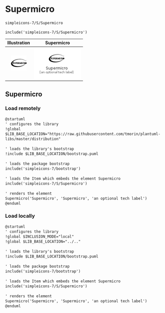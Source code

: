 # Supermicro


```text
simpleicons-7/S/Supermicro
```

```text
include('simpleicons-7/S/Supermicro')
```



| Illustration | Supermicro |
| :---: | :---: |
| ![illustration for Illustration](../../simpleicons-7/S/Supermicro.png) | ![illustration for Supermicro](../../simpleicons-7/S/Supermicro.Local.png) |




## Supermicro

### Load remotely
```plantuml
@startuml
' configures the library
!global $LIB_BASE_LOCATION="https://raw.githubusercontent.com/tmorin/plantuml-libs/master/distribution"

' loads the library's bootstrap
!include $LIB_BASE_LOCATION/bootstrap.puml

' loads the package bootstrap
include('simpleicons-7/bootstrap')

' loads the Item which embeds the element Supermicro
include('simpleicons-7/S/Supermicro')

' renders the element
Supermicro('Supermicro', 'Supermicro', 'an optional tech label')
@enduml
```

### Load locally
```plantuml
@startuml
' configures the library
!global $INCLUSION_MODE="local"
!global $LIB_BASE_LOCATION="../.."

' loads the library's bootstrap
!include $LIB_BASE_LOCATION/bootstrap.puml

' loads the package bootstrap
include('simpleicons-7/bootstrap')

' loads the Item which embeds the element Supermicro
include('simpleicons-7/S/Supermicro')

' renders the element
Supermicro('Supermicro', 'Supermicro', 'an optional tech label')
@enduml
```

